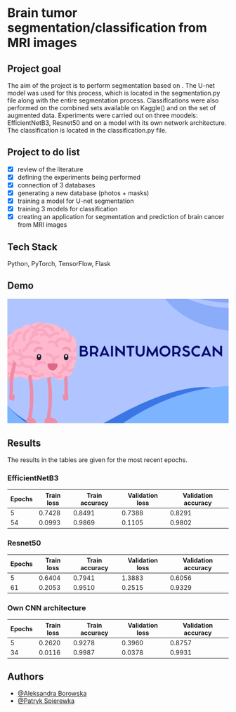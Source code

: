 
# Brain tumor segmentation/classification from MRI images

## Project goal
The aim of the project is to perform segmentation based on . The U-net model was used for this process, which is located in the segmentation.py file along with the entire segmentation process. Classifications were also performed on the combined sets available on Kaggle() and on the set of augmented data. Experiments were carried out on three moodels: EfficientNetB3, Resnet50 and on a model with its own network architecture. The classification is located in the classification.py file.


## Project to do list

- [x]  review of the literature
- [x]  defining the experiments being performed
- [x]  connection of 3 databases
- [x]  generating a new database (photos + masks)
- [x]  training a model for U-net segmentation
- [x]  training 3 models for classification
- [x]  creating an application for segmentation and prediction of brain cancer from MRI images

## Tech Stack

Python, PyTorch, TensorFlow, Flask 


## Demo

[![Watch the video](https://github.com/Ola2808-Boro/BrainTumorScan/blob/main/BRAINTumorScan.png)](https://youtu.be/sUmUPkeFvuw)
## Results

The results in the tables are given for the most recent epochs.

### EfficientNetB3

|Epochs| Train loss  | Train accuracy | Validation loss | Validation accuracy|
| ------------- | ------------- | ------------- | ------------- | ------------- |
| 5  |0.7428  | 0.8491  | 0.7388  | 0.8291  |
| 54  |0.0993 | 0.9869  |0.1105  |0.9802  |



### Resnet50

|Epochs| Train loss  | Train accuracy | Validation loss | Validation accuracy|
| ------------- | ------------- | ------------- | ------------- | ------------- |
| 5  |0.6404  | 0.7941  | 1.3883  | 0.6056  |
| 61  |0.2053  | 0.9510  |0.2515  |0.9329  |



### Own CNN architecture

|Epochs| Train loss  | Train accuracy | Validation loss | Validation accuracy|
| ------------- | ------------- | ------------- | ------------- | ------------- |
| 5  |0.2620  | 0.9278  | 0.3960  | 0.8757  |
| 34  |0.0116  | 0.9987  |0.0378  |0.9931  |



## Authors

- [@Aleksandra Borowska](https://github.com/Ola2808-Boro)
- [@Patryk Spierewka](https://github.com/PatrykSpierewka)


